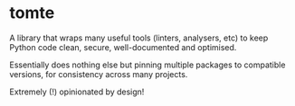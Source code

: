 # tomte
A library that wraps many useful tools (linters, analysers, etc) to keep Python code clean, secure, well-documented and optimised.

Essentially does nothing else but pinning multiple packages to compatible versions, for consistency across many projects.

Extremely (!) opinionated by design!
